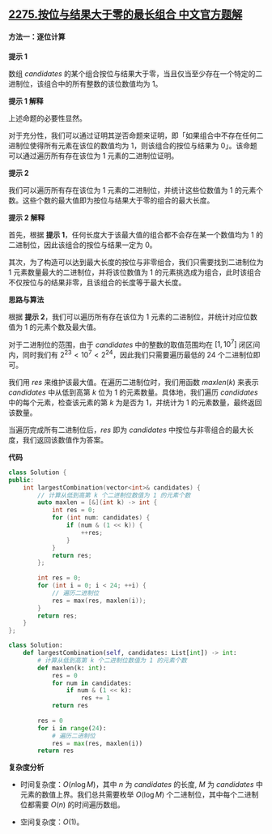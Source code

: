 ## [2275.按位与结果大于零的最长组合 中文官方题解](https://leetcode.cn/problems/largest-combination-with-bitwise-and-greater-than-zero/solutions/100000/an-wei-yu-jie-guo-da-yu-ling-de-zui-chan-hm7c)

#### 方法一：逐位计算

**提示 $1$**

数组 $\textit{candidates}$ 的某个组合按位与结果大于零，当且仅当至少存在一个特定的二进制位，该组合中的所有整数的该位数值均为 $1$。

**提示 $1$ 解释**

上述命题的必要性显然。

对于充分性，我们可以通过证明其逆否命题来证明，即「如果组合中不存在任何二进制位使得所有元素在该位的数值均为 $1$，则该组合的按位与结果为 $0$」。该命题可以通过遍历所有存在该位为 $1$ 元素的二进制位证明。

**提示 $2$**

我们可以遍历所有存在该位为 $1$ 元素的二进制位，并统计这些位数值为 $1$ 的元素个数。这些个数的最大值即为按位与结果大于零的组合的最大长度。

**提示 $2$ 解释**

首先，根据 **提示 $1$**，任何长度大于该最大值的组合都不会存在某一个数值均为 $1$ 的二进制位，因此该组合的按位与结果一定为 $0$。

其次，为了构造可以达到最大长度的按位与非零组合，我们只需要找到二进制位为 $1$ 元素数量最大的二进制位，并将该位数值为 $1$ 的元素挑选成为组合，此时该组合不仅按位与的结果非零，且该组合的长度等于最大长度。

**思路与算法**

根据 **提示 $2$**，我们可以遍历所有存在该位为 $1$ 元素的二进制位，并统计对应位数值为 $1$ 的元素个数及最大值。

对于二进制位的范围，由于 $\textit{candidates}$ 中的整数的取值范围均在 $[1, 10^7]$ 闭区间内，同时我们有 $2^{23} < 10^7 < 2^{24}$，因此我们只需要遍历最低的 $24$ 个二进制位即可。

我们用 $\textit{res}$ 来维护该最大值。在遍历二进制位时，我们用函数 $\textit{maxlen}(k)$ 来表示 $\textit{candidates}$ 中从低到高第 $k$ 位为 $1$ 的元素数量。具体地，我们遍历 $\textit{candidates}$ 中的每个元素，检查该元素的第 $k$ 为是否为 $1$，并统计为 $1$ 的元素数量，最终返回该数量。

当遍历完成所有二进制位后，$\textit{res}$ 即为 $\textit{candidates}$ 中按位与非零组合的最大长度，我们返回该数值作为答案。


**代码**

```C++ [sol1-C++]
class Solution {
public:
    int largestCombination(vector<int>& candidates) {
        // 计算从低到高第 k 个二进制位数值为 1 的元素个数
        auto maxlen = [&](int k) -> int {
            int res = 0;
            for (int num: candidates) {
                if (num & (1 << k)) {
                    ++res;
                }
            }
            return res;
        };
        
        int res = 0;
        for (int i = 0; i < 24; ++i) {
            // 遍历二进制位
            res = max(res, maxlen(i));
        }
        return res;
    }
};
```


```Python [sol1-Python3]
class Solution:
    def largestCombination(self, candidates: List[int]) -> int:
        # 计算从低到高第 k 个二进制位数值为 1 的元素个数
        def maxlen(k: int):
            res = 0
            for num in candidates:
                if num & (1 << k):
                    res += 1
            return res
        
        res = 0
        for i in range(24):
            # 遍历二进制位
            res = max(res, maxlen(i))
        return res
```


**复杂度分析**

- 时间复杂度：$O(n\log M)$，其中 $n$ 为 $\textit{candidates}$ 的长度, $M$ 为 $\textit{candidates}$ 中元素的数值上界。我们总共需要枚举 $O(\log M)$ 个二进制位，其中每个二进制位都需要 $O(n)$ 的时间遍历数组。

- 空间复杂度：$O(1)$。